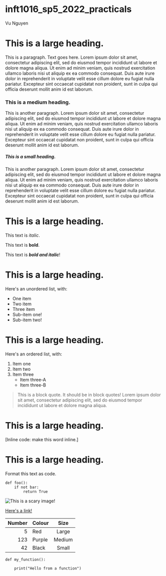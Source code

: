 # inft1016_sp5_2022_practicals

Vu Nguyen

# This is a large heading. 
This is a paragraph. Text goes here. Lorem ipsum dolor sit amet, consectetur adipiscing elit, sed do eiusmod tempor incididunt ut labore et dolore magna aliqua. Ut enim ad minim veniam, quis nostrud exercitation ullamco laboris nisi ut aliquip ex ea commodo consequat. Duis aute irure dolor in reprehenderit in voluptate velit esse cillum dolore eu fugiat nulla pariatur. Excepteur sint occaecat cupidatat non proident, sunt in culpa qui officia deserunt mollit anim id est laborum.

### This is a medium heading. 

This is another paragraph. Lorem ipsum dolor sit amet, consectetur adipiscing elit, sed do eiusmod tempor incididunt ut labore et dolore magna aliqua. Ut enim ad minim veniam, quis nostrud exercitation ullamco laboris nisi ut aliquip ex ea commodo consequat. Duis aute irure dolor in reprehenderit in voluptate velit esse cillum dolore eu fugiat nulla pariatur. Excepteur sint occaecat cupidatat non proident, sunt in culpa qui officia deserunt mollit anim id est laborum.

##### This is a small heading. 

This is another paragraph. Lorem ipsum dolor sit amet, consectetur adipiscing elit, sed do eiusmod tempor incididunt ut labore et dolore magna aliqua. Ut enim ad minim veniam, quis nostrud exercitation ullamco laboris nisi ut aliquip ex ea commodo consequat. Duis aute irure dolor in reprehenderit in voluptate velit esse cillum dolore eu fugiat nulla pariatur. Excepteur sint occaecat cupidatat non proident, sunt in culpa qui officia deserunt mollit anim id est laborum.

# This is a large heading. 

This text is *italic*. 

This text is **bold**. 

This text is __*bold and italic*__!

# This is a large heading. 

Here's an unordered list, with:

- One item
- Two item
- Three item
- Sub-item one!
- Sub-item two!

# This is a large heading. 

Here's an ordered list, with:

1. Item one
2. Item two
3. Item three
   - Item three-A
   - Item three-B

> This is a block quote. It should be in block quotes! Lorem ipsum dolor sit amet, consectetur adipiscing elit, sed do eiusmod tempor incididunt ut labore et dolore magna aliqua.

# This is a large heading. 

[Inline code: make this word inline.] 

# This is a large heading. 

Format this text as code. 
```
def foo():
    if not bar:
        return True
```

![This is a scary image!](https://upload.wikimedia.org/wikipedia/commons/thumb/0/03/Kismet-IMG_6007-black.jpg/800px-Kismet-IMG_6007-black.jpg)

[Here's a link!](https://commons.wikimedia.org/wiki/File:Kismet-IMG_6007-black.jpg)

| Number      | Colour      | Size        |
|       ---:  | :---        |    :----:   |
| 5           | Red         | Large       |
| 123         | Purple      | Medium      |
| 42          | Black       | Small       |

```
def my_function():

    print("Hello from a function")
```